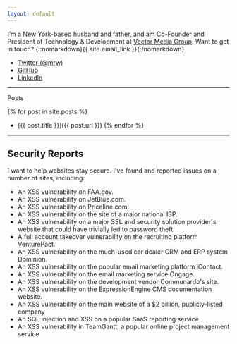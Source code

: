 ```yaml
---
layout: default
---
```


I’m a New York-based husband and father, and am Co-Founder and President of Technology & Development at [Vector Media Group](https://www.vectormediagroup.com). Want to get in touch? {::nomarkdown}{{ site.email_link }}{:/nomarkdown}

- [Twitter (@mrw)](https://twitter.com/mrw)
- [GitHub](https://github.com/mrw)
- [LinkedIn](https://www.linkedin.com/in/matthewweinberg/)

---
Posts

{% for post in site.posts %}
- [{{ post.title }}]({{ post.url }})
{% endfor %}

---

## Security Reports

I want to help websites stay secure. I've found and reported issues on a number of sites, including:

- An XSS vulnerability on FAA.gov.
- An XSS vulnerability on JetBlue.com.
- An XSS vulnerability on Priceline.com.
- An XSS vulnerability on the site of a major national ISP.
- An XSS vulnerability on a major SSL and security solution provider's website that could have trivially led to password theft.
- A full account takeover vulnerability on the recruiting platform VenturePact.
- An XSS vulnerability on the much-used car dealer CRM and ERP system Dominion.
- An XSS vulnerability on the popular email marketing platform iContact.
- An XSS vulnerability on the email marketing service Ongage.
- An XSS vulnerability on the development vendor Communardo's site.
- An XSS vulnerability on the ExpressionEngine CMS documentation website.
- An XSS vulnerability on the main website of a $2 billion, publicly-listed company
- An SQL injection and XSS on a popular SaaS reporting service
- An XSS vulnerability in TeamGantt, a popular online project management service